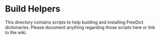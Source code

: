 Build Helpers
=============

This directory contains scripts to help building and installing FreeDict
dictionaries.
Please document anything regarding those scripts here or link to the wiki.


